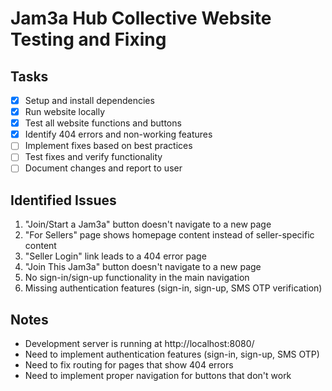 # Jam3a Hub Collective Website Testing and Fixing

## Tasks
- [x] Setup and install dependencies
- [x] Run website locally
- [x] Test all website functions and buttons
- [x] Identify 404 errors and non-working features
- [ ] Implement fixes based on best practices
- [ ] Test fixes and verify functionality
- [ ] Document changes and report to user

## Identified Issues
1. "Join/Start a Jam3a" button doesn't navigate to a new page
2. "For Sellers" page shows homepage content instead of seller-specific content
3. "Seller Login" link leads to a 404 error page
4. "Join This Jam3a" button doesn't navigate to a new page
5. No sign-in/sign-up functionality in the main navigation
6. Missing authentication features (sign-in, sign-up, SMS OTP verification)

## Notes
- Development server is running at http://localhost:8080/
- Need to implement authentication features (sign-in, sign-up, SMS OTP)
- Need to fix routing for pages that show 404 errors
- Need to implement proper navigation for buttons that don't work
